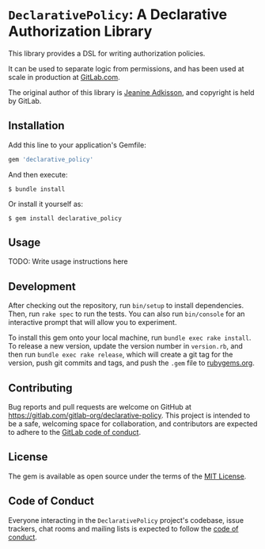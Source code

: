 # `DeclarativePolicy`: A Declarative Authorization Library

This library provides a DSL for writing authorization policies.

It can be used to separate logic from permissions, and has been
used at scale in production at [GitLab.com](https://gitlab.com).

The original author of this library is [Jeanine Adkisson](http://jneen.net),
and copyright is held by GitLab.

## Installation

Add this line to your application's Gemfile:

```ruby
gem 'declarative_policy'
```

And then execute:

    $ bundle install

Or install it yourself as:

    $ gem install declarative_policy

## Usage

TODO: Write usage instructions here

## Development

After checking out the repository, run `bin/setup` to install dependencies.
Then, run `rake spec` to run the tests. You can also run `bin/console` for an
interactive prompt that will allow you to experiment.

To install this gem onto your local machine, run `bundle exec rake install`. To release a new version, update the version number in `version.rb`, and then run `bundle exec rake release`, which will create a git tag for the version, push git commits and tags, and push the `.gem` file to [rubygems.org](https://rubygems.org).

## Contributing

Bug reports and pull requests are welcome on GitHub at
https://gitlab.com/gitlab-org/declarative-policy. This project is intended to be
a safe, welcoming space for collaboration, and contributors are expected to
adhere to the [GitLab code of conduct](https://about.gitlab.com/community/contribute/code-of-conduct/).

## License

The gem is available as open source under the terms of the [MIT License](https://opensource.org/licenses/MIT).

## Code of Conduct

Everyone interacting in the `DeclarativePolicy` project's codebase, issue
trackers, chat rooms and mailing lists is expected to follow
the [code of conduct](https://github.com/[USERNAME]/declarative-policy/blob/master/CODE_OF_CONDUCT.md).
